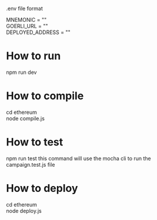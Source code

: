 .env file format
   
MNEMONIC = ""   </br>
GOERLI_URL = "" </br>
DEPLOYED_ADDRESS = "" </br>

# How to run

npm run dev

# How to compile

cd ethereum </br>
node compile.js </br>

# How to test

npm run test
this command will use the mocha cli to run the campaign.test.js file

# How to deploy

cd ethereum </br>
node deploy.js </br>
